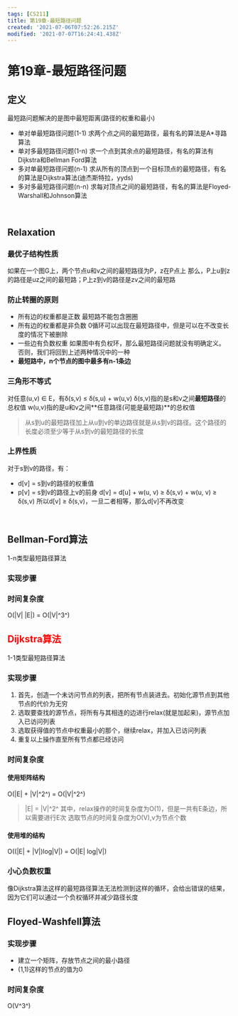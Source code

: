```yaml
---
tags: [CS211]
title: 第19章-最短路径问题
created: '2021-07-06T07:52:26.215Z'
modified: '2021-07-07T16:24:41.438Z'
---
```


# 第19章-最短路径问题

## 定义
最短路问题解决的是图中最短距离(路径的权重和最小)
- 单对单最短路径问题(1-1)
求两个点之间的最短路径，最有名的算法是A*寻路算法
- 单对多最短路径问题(1-n)
求一个点到其余点的最短路径，有名的算法有Dijkstra和Bellman Ford算法
- 多对单最短路径问题(n-1)
求从所有的顶点到一个目标顶点的最短路径，有名的算法是Dijkstra算法(迪杰斯特拉，yyds)
- 多对多最短路径问题(n-n)
求每对顶点之间的最短路径，有名的算法是Floyed-Warshall和Johnson算法
<br>

## Relaxation
### 最优子结构性质
如果在一个图G上，两个节点u和v之间的最短路径为P，z在P点上
那么，P上u到z的路径是uz之间的最短路；P上z到v的路径是zv之间的最短路

### 防止转圈的原则
- 所有边的权重都是正数
最短路不能包含圈圈
- 所有边的权重都是非负数
0循环可以出现在最短路径中，但是可以在不改变长度的情况下被删除
- 一些边有负数权重
如果图中有负权环，那么最短路径问题就没有明确定义。
否则，我们将回到上述两种情况中的一种
- **最短路中，n个节点的图中最多有n-1条边**

### 三角形不等式
对任意(u,v) ∈ E，有δ(s,v) ≤ δ(s,u) + w(u,v)
δ(s,v)指的是s和v之间**最短路径**的总权值
w(u,v)指的是u和v之间**任意路径(可能是最短路)**的总权值
> 从s到u的最短路径加上从u到v的单边路径就是从s到v的路径。这个路径的长度必须至少等于从s到v的最短路径的长度

### 上界性质
对于s到v的路径，有：
- d[v] = s到v的路径的权重值
- p[v] = s到v的路径上v的前身
d[v] = d[u] + w(u, v) ≥ δ(s,v) + w(u, v) ≥ δ(s,v)
所以d[v] ≥ δ(s,v)，一旦二者相等，那么d[v]不再改变
<br>

## Bellman-Ford算法
1-n类型最短路径算法
### 实现步骤

### 时间复杂度
O(|V| |E|) = O(|V|^3^)




## <font color="red">Dijkstra算法</font>
1-1类型最短路径算法
### 实现步骤
1. 首先，创造一个未访问节点的列表，把所有节点装进去。初始化源节点到其他节点的代价为无穷
2. 选取要查找的源节点，将所有与其相连的边进行relax(就是加起来)，源节点加入已访问列表
3. 选取获得值的节点中权重最小的那个，继续relax，并加入已访问列表
4. 重复以上操作直至所有节点都已经访问

### 时间复杂度
#### 使用矩阵结构
O(|E| + |V|^2^) = O(|V|^2^) 
> |E| = |V|^2^
其中，relax操作的时间复杂度为O(1)，但是一共有E条边，所以需要进行E次
选取节点的时间复杂度为O(V),v为节点个数

#### 使用堆的结构
O((|E| + |V|)log|V|) = O(|E| log|V|) 

### 小心负数权重
像Dijkstra算法这样的最短路径算法无法检测到这样的循环，会给出错误的结果，因为它们可以通过一个负权循环并减少路径长度


## Floyed-Washfell算法
### 实现步骤
- 建立一个矩阵，存放节点之间的最小路径
- (1,1)这样的节点的值为0

### 时间复杂度
O(V^3^)


